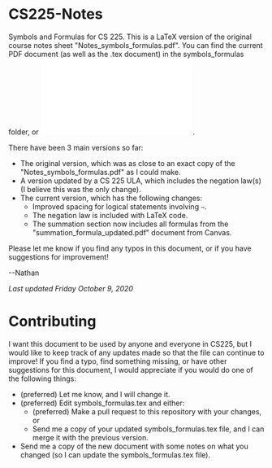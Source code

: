 # CS225-Notes
Symbols and Formulas for CS 225. This is a LaTeX version of the original course notes sheet "Notes_symbols_formulas.pdf". You can find the current PDF document (as well as the .tex document)
in the symbols_formulas folder, or ![here](symbols_formulas/symbols_formulas.pdf). 

There have been 3 main versions so far:
- The original version, which was as close to an exact copy of the "Notes_symbols_formulas.pdf" as I could make.
- A version updated by a CS 225 ULA, which includes the negation law(s) (I believe this was the only change). 
- The current version, which has the following changes:
  - Improved spacing for logical statements involving `~`. 
  - The negation law is included with LaTeX code.
  - The summation section now includes all formulas from the "summation_formula_updated.pdf" document from Canvas. 

Please let me know if you find any typos in this document, or if you have suggestions for improvement!

--Nathan

*Last updated Friday October 9, 2020*

# Contributing

I want this document to be used by anyone and everyone in CS225, but I would like to keep track of any updates made so that the file can continue to improve! If you find a typo, find something missing, or have other suggestions for this document, I would appreciate if you would do one of the following things:

- (preferred) Let me know, and I will change it.
- (preferred) Edit symbols_formulas.tex and either:
  - (preferred) Make a pull request to this repository with your changes, or
  - Send me a copy of your updated symbols_formulas.tex file, and I can merge it with the previous version. 
- Send me a copy of the new document with some notes on what you changed (so I can update the symbols_formulas.tex file). 
  
